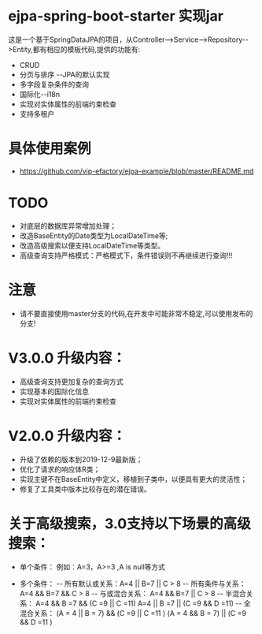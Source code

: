 # ejpa-spring-boot-starter 实现jar
这是一个基于SpringDataJPA的项目，从Controller-->Service-->Repository-->Entity,都有相应的模板代码,提供的功能有:
- CRUD
- 分页与排序 --JPA的默认实现
- 多字段复杂条件的查询
- 国际化--i18n
- 实现对实体属性的前端约束检查
- 支持多租户

# 具体使用案例
- https://github.com/vip-efactory/ejpa-example/blob/master/README.md

# TODO
- 对底层的数据库异常增加处理；
- 改造BaseEntity的Date类型为LocalDateTime等;
- 改造高级搜索以便支持LocalDateTime等类型。
- 高级查询支持严格模式：严格模式下，条件错误则不再继续进行查询!!!


# 注意
- 请不要直接使用master分支的代码,在开发中可能非常不稳定,可以使用发布的分支!


# V3.0.0 升级内容：
- 高级查询支持更加复杂的查询方式
- 实现基本的国际化信息
- 实现对实体属性的前端约束检查

# V2.0.0 升级内容：
- 升级了依赖的版本到2019-12-9最新版；
- 优化了请求的响应体R类；
- 实现主键不在BaseEntity中定义，移植到子类中，以便具有更大的灵活性；
- 修复了工具类中版本比较存在的潜在错误。


# 关于高级搜索，3.0支持以下场景的高级搜索：
- 单个条件：
    例如：A=3，A>=3 ,A is null等方式
   
- 多个条件：
    -- 所有默认或关系：A=4 || B=7 || C > 8
    -- 所有条件与关系：A=4 && B=7 && C > 8
    -- 与或混合关系：
        A=4 && B=7 || C > 8
    -- 半混合关系：
        A=4 && B =7 && (C =9 || C =11)
        A=4 || B =7 || (C =9 && D =11)
    -- 全混合关系：
        (A = 4 || B = 7) && (C =9 || C =11 )
        (A = 4 && B = 7) || (C =9 && D =11 )

